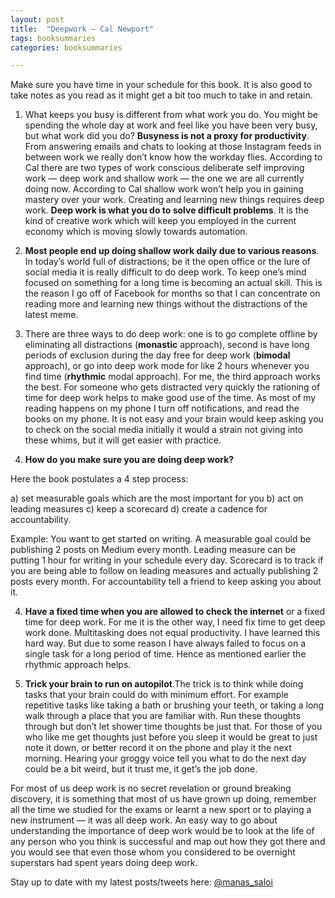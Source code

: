 ```yaml
---
layout: post
title:  "Deepwork — Cal Newport"
tags: booksummaries
categories: booksummaries

---
```




Make sure you have time in your schedule for this book. It is also good to take notes as you read as it might get a bit too much to take in and retain.

1. What keeps you busy is different from what work you do. You might be spending the whole day at work and feel like you have been very busy, but what work did you do? **Busyness is not a proxy for productivity**. From answering emails and chats to looking at those Instagram feeds in between work we really don’t know how the workday flies. According to Cal there are two types of work conscious deliberate self improving work — deep work and shallow work — the one we are all currently doing now. According to Cal shallow work won’t help you in gaining mastery over your work. Creating and learning new things requires deep work. **Deep work is what you do to solve difficult problems**. It is the kind of creative work which will keep you employed in the current economy which is moving slowly towards automation.

2. **Most people end up doing shallow work daily due to various reasons**. In today’s world full of distractions; be it the open office or the lure of social media it is really difficult to do deep work. To keep one’s mind focused on something for a long time is becoming an actual skill. This is the reason I go off of Facebook for months so that I can concentrate on reading more and learning new things without the distractions of the latest meme.

3. There are three ways to do deep work: one is to go complete offline by eliminating all distractions (**monastic** approach), second is have long periods of exclusion during the day free for deep work (**bimodal** approach), or go into deep work mode for like 2 hours whenever you find time (**rhythmic** modal approach). For me, the third approach works the best. For someone who gets distracted very quickly the rationing of time for deep work helps to make good use of the time. As most of my reading happens on my phone I turn off notifications, and read the books on my phone. It is not easy and your brain would keep asking you to check on the social media initially it would a strain not giving into these whims, but it will get easier with practice.

3. **How do you make sure you are doing deep work?**

Here the book postulates a 4 step process:

a) set measurable goals which are the most important for you
b) act on leading measures
c) keep a scorecard
d) create a cadence for accountability.

Example: You want to get started on writing. A measurable goal could be publishing 2 posts on Medium every month. Leading measure can be putting 1 hour for writing in your schedule every day. Scorecard is to track if you are being able to follow on leading measures and actually publishing 2 posts every month. For accountability tell a friend to keep asking you about it.

4. **Have a fixed time when you are allowed to check the internet** or a fixed time for deep work. For me it is the other way, I need fix time to get deep work done. Multitasking does not equal productivity. I have learned this hard way. But due to some reason I have always failed to focus on a single task for a long period of time. Hence as mentioned earlier the rhythmic approach helps.

5. **Trick your brain to run on autopilot**.The trick is to think while doing tasks that your brain could do with minimum effort. For example repetitive tasks like taking a bath or brushing your teeth, or taking a long walk through a place that you are familiar with. Run these thoughts through but don’t let shower time thoughts be just that. For those of you who like me get thoughts just before you sleep it would be great to just note it down, or better record it on the phone and play it the next morning. Hearing your groggy voice tell you what to do the next day could be a bit weird, but it trust me, it get’s the job done.

For most of us deep work is no secret revelation or ground breaking discovery, it is something that most of us have grown up doing, remember all the time we studied for the exams or learnt a new sport or to playing a new instrument — it was all deep work. An easy way to go about understanding the importance of deep work would be to look at the life of any person who you think is successful and map out how they got there and you would see that even those whom you considered to be overnight superstars had spent years doing deep work.

Stay up to date with my latest posts/tweets here: [@manas_saloi](http://twitter.com/manas_saloi)
